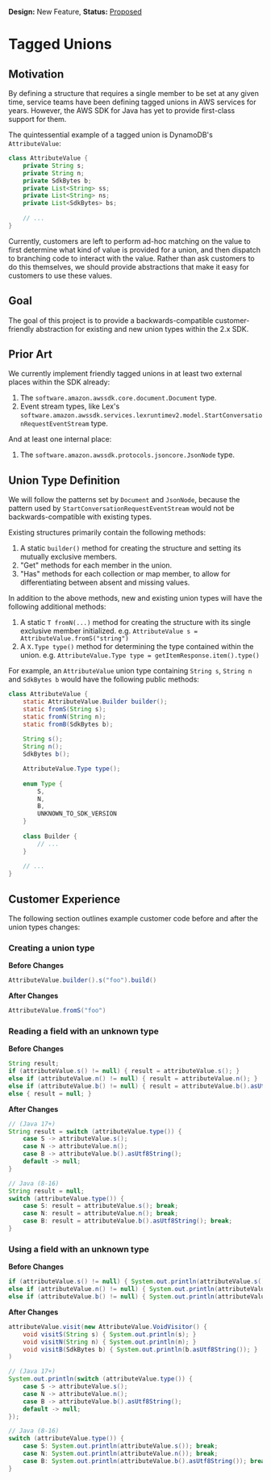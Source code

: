 **Design:** New Feature, **Status:** [Proposed](../../README.md)

# Tagged Unions

## Motivation
By defining a structure that requires a single member to be set at any given time, service teams have been defining tagged unions in AWS services for years. However, the AWS SDK for Java has yet to provide first-class support for them.

The quintessential example of a tagged union is DynamoDB's `AttributeValue`:

```java
class AttributeValue {
    private String s;
    private String n;
    private SdkBytes b;
    private List<String> ss;
    private List<String> ns;
    private List<SdkBytes> bs;
    
    // ...
}
```

Currently, customers are left to perform ad-hoc matching on the value to first determine what kind of value is provided for a union, and then dispatch to branching code to interact with the value. Rather than ask customers to do this themselves, we should provide abstractions that make it easy for customers to use these values.

## Goal

The goal of this project is to provide a backwards-compatible customer-friendly abstraction for existing and new union types within the 2.x SDK.

## Prior Art

We currently implement friendly tagged unions in at least two external places within the SDK already:
1. The `software.amazon.awssdk.core.document.Document` type.
2. Event stream types, like Lex's `software.amazon.awssdk.services.lexruntimev2.model.StartConversationRequestEventStream` type.

And at least one internal place:
1. The `software.amazon.awssdk.protocols.jsoncore.JsonNode` type.

## Union Type Definition

We will follow the patterns set by `Document` and `JsonNode`, because the pattern used by `StartConversationRequestEventStream` would not be backwards-compatible with existing types.

Existing structures primarily contain the following methods:
1. A static `builder()` method for creating the structure and setting its mutually exclusive members.
2. "Get" methods for each member in the union.
3. "Has" methods for each collection or map member, to allow for differentiating between absent and missing values.

In addition to the above methods, new and existing union types will have the following additional methods:
1. A static `T fromN(...)` method for creating the structure with its single exclusive member initialized. e.g. `AttributeValue s = AttributeValue.fromS("string")`
2. A `X.Type type()` method for determining the type contained within the union. e.g. `AttributeValue.Type type = getItemResponse.item().type()`

For example, an `AttributeValue` union type containing `String s`, `String n` and `SdkBytes b` would have the following public methods:
```java
class AttributeValue {
    static AttributeValue.Builder builder();
    static fromS(String s);
    static fromN(String n);
    static fromB(SdkBytes b);
    
    String s();
    String n();
    SdkBytes b();

    AttributeValue.Type type();
    
    enum Type {
        S,
        N,
        B,
        UNKNOWN_TO_SDK_VERSION
    }
    
    class Builder {
        // ...
    }
    
    // ...
}
```

## Customer Experience

The following section outlines example customer code before and after the union types changes:

### Creating a union type

**Before Changes**
```java
AttributeValue.builder().s("foo").build()
```

**After Changes**
```java
AttributeValue.fromS("foo")
```

### Reading a field with an unknown type

**Before Changes**
```java
String result;
if (attributeValue.s() != null) { result = attributeValue.s(); }
else if (attributeValue.n() != null) { result = attributeValue.n(); }
else if (attributeValue.b() != null) { result = attributeValue.b().asUtf8String(); }
else { result = null; }
```

**After Changes**
```java
// (Java 17+)
String result = switch (attributeValue.type()) {
    case S -> attributeValue.s();
    case N -> attributeValue.n();
    case B -> attributeValue.b().asUtf8String();
    default -> null;
}

// Java (8-16)
String result = null;
switch (attributeValue.type()) {
    case S: result = attributeValue.s(); break;
    case N: result = attributeValue.n(); break;
    case B: result = attributeValue.b().asUtf8String(); break;
}
```

### Using a field with an unknown type

**Before Changes**
```java
if (attributeValue.s() != null) { System.out.println(attributeValue.s()); }
else if (attributeValue.n() != null) { System.out.println(attributeValue.n()); }
else if (attributeValue.b() != null) { System.out.println(attributeValue.b().asUtf8String()); }
```

**After Changes**
```java
attributeValue.visit(new AttributeValue.VoidVisitor() {
    void visitS(String s) { System.out.println(s); }
    void visitN(String n) { System.out.println(n); }
    void visitB(SdkBytes b) { System.out.println(b.asUtf8String()); }
)

// (Java 17+)
System.out.println(switch (attributeValue.type()) {
    case S -> attributeValue.s();
    case N -> attributeValue.n();
    case B -> attributeValue.b().asUtf8String();
    default -> null;
});

// Java (8-16)
switch (attributeValue.type()) {
    case S: System.out.println(attributeValue.s()); break;
    case N: System.out.println(attributeValue.n()); break;
    case B: System.out.println(attributeValue.b().asUtf8String()); break;
}
```